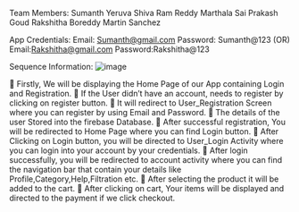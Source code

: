 Team Members:
Sumanth Yeruva
Shiva Ram Reddy Marthala
Sai Prakash Goud
Rakshitha Boreddy
Martin  Sanchez

App Credentials:
Email: Sumanth@gmail.com
Password: Sumanth@123
(OR)
Email:Rakshitha@gmail.com
Password:Rakshitha@123

Sequence Information:
![image](https://github.com/RakshithaBoddireddy/Agri/assets/78869553/470dee88-1ae4-4fba-b9d8-54fc62525d25)

	Firstly, We will be displaying the Home Page of our App containing Login and Registration.
	If the User didn’t have an account, needs to register by clicking on register button.
	It will redirect to User_Registration Screen where you can register by using Email and Password.
	The details of the user Stored into the firebase Database.
	After successful registration, You will be redirected to Home Page where you can find Login button.
	After Clicking on Login button, you will be directed to User_Login Activity where you can login into your account by your credentials. 
	After login successfully, you will be redirected to account activity where you can find the navigation bar that contain your details like Profile,Category,Help,Filtration etc.
	After selecting the product it will be added to the cart.
	After clicking on cart, Your items will be displayed and directed to the payment if we click checkout. 

